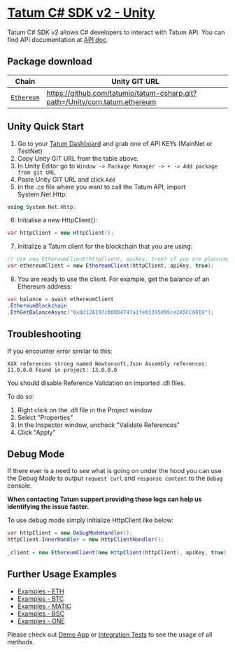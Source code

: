 # [Tatum C# SDK v2 - Unity](http://tatum.io/)

Tatum C# SDK v2 allows C# developers to interact with Tatum API. You can find API documentation at [API doc](https://tatum.io/apidoc).

## Package download

| Chain                     | Unity GIT URL                                                                                         |
|---------------------------|-------------------------------------------------------------------------------------------------------|
|[`Ethereum`](Ethereum)| https://github.com/tatumio/tatum-csharp.git?path=/Unity/com.tatum.ethereum |

## Unity Quick Start
1. Go to your [Tatum Dashboard](https://dashboard.tatum.io) and grab one of API KEYs (MainNet or TestNet)
2. Copy Unity GIT URL from the table above.
3. In Unity Editor go to `Window -> Package Manager -> + -> Add package from git URL`
4. Paste Unity GIT URL and click `Add`
5. In the .cs file where you want to call the Tatum API, import System.Net.Http:
```cs
using System.Net.Http;
```
6. Initialise a new HttpClient():
```cs
var httpClient = new HttpClient();
```
7. Initialize a Tatum client for the blockchain that you are using:
```cs
// Use new EthereumClient(httpClient, apiKey, true) if you are planning to use local functions targeted at testnet.
var ethereumClient = new EthereumClient(httpClient, apiKey, true);
```
8. You are ready to use the client. For example, get the balance of an Ethereum address:
```cs
var balance = await ethereumClient
.EthereumBlockchain
.EthGetBalanceAsync("0x8d12A197cB00D4747a1fe03395095ce2A5CC6819");
```

## Troubleshooting

If you encounter error similar to this:
```
XXX references strong named Newtonsoft.Json Assembly references: 11.0.0.0 Found in project: 13.0.0.0
```

You should disable Reference Validation on imported .dll files. 

To do so:
1. Right click on the .dll file in the Project window
2. Select "Properties"
3. In the Inspector window, uncheck "Validate References"
4. Click "Apply"

## Debug Mode

If there ever is a need to see what is going on under the hood you can use the Debug Mode to output `request curl` and `response content` to the `Debug` console.

**When contacting Tatum support providing those logs can help us identifying the issue faster.**

To use debug mode simply initialize HttpClient like below:
```cs
var httpClient = new DebugModeHandler();
httpClient.InnerHandler = new HttpClientHandler();
        
_client = new EthereumClient(new HttpClient(httpClient), apiKey, true);
```

## Further Usage Examples

- [Examples - ETH](Examples/Ethereum/ETH_Examples.md)
- [Examples - BTC](Examples/Bitcoin/BTC_Examples.md)
- [Examples - MATIC](Examples/Polygon/MATIC_Examples.md)
- [Examples - BSC](Examples/BSC/BSC_Examples.md)
- [Examples - ONE](Examples/Harmony/ONE_Examples.md)

Please check out [Demo App](Tatum.CSharp.Demo) or [Integration Tests](https://github.com/tatumio/tatum-csharp/tree/develop/Tatum.CSharp.Ethereum.Tests.Integration) to see the usage of all methods.
